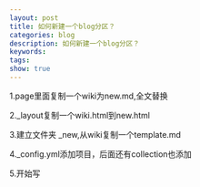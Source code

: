 ```yaml
---
layout: post
title: 如何新建一个blog分区？
categories: blog
description: 如何新建一个blog分区？
keywords: 
tags: 
show: true
---
```


1.page里面复制一个wiki为new.md,全文替换

2._layout复制一个wiki.html到new.html

3.建立文件夹 _new,从wiki复制一个template.md

4._config.yml添加项目，后面还有collection也添加

5.开始写
